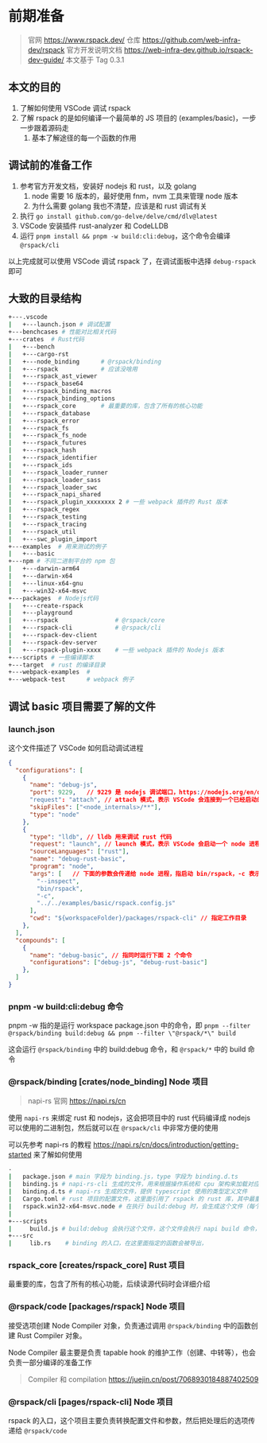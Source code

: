 # 前期准备

> 官网 <https://www.rspack.dev/>
> 仓库 <https://github.com/web-infra-dev/rspack>
> 官方开发说明文档 <https://web-infra-dev.github.io/rspack-dev-guide/>
> 本文基于 Tag 0.3.1

## 本文的目的

1. 了解如何使用 VSCode 调试 rspack
2. 了解 rspack 的是如何编译一个最简单的 JS 项目的 (examples/basic)，一步一步跟着源码走
   1. 基本了解途径的每一个函数的作用

## 调试前的准备工作

1. 参考官方开发文档，安装好 nodejs 和 rust，以及 golang
   1. node 需要 16 版本的，最好使用 fnm，nvm 工具来管理 node 版本
   2. 为什么需要 golang 我也不清楚，应该是和 rust 调试有关
2. 执行 `go install github.com/go-delve/delve/cmd/dlv@latest`
3. VSCode 安装插件 rust-analyzer 和 CodeLLDB
4. 运行 `pnpm install && pnpm -w build:cli:debug`，这个命令会编译 `@rspack/cli`

以上完成就可以使用 VSCode 调试 rspack 了，在调试面板中选择 `debug-rspack` 即可

## 大致的目录结构

```bash
+---.vscode
|   +---launch.json # 调试配置
+---benchcases # 性能对比相关代码
+---crates  # Rust代码
|   +---bench
|   +---cargo-rst
|   +---node_binding      # @rspack/binding
|   +---rspack            # 应该没啥用
|   +---rspack_ast_viewer
|   +---rspack_base64
|   +---rspack_binding_macros
|   +---rspack_binding_options
|   +---rspack_core       # 最重要的库，包含了所有的核心功能
|   +---rspack_database
|   +---rspack_error
|   +---rspack_fs
|   +---rspack_fs_node
|   +---rspack_futures
|   +---rspack_hash
|   +---rspack_identifier
|   +---rspack_ids
|   +---rspack_loader_runner
|   +---rspack_loader_sass
|   +---rspack_loader_swc
|   +---rspack_napi_shared
|   +---rspack_plugin_xxxxxxxx 2 # 一些 webpack 插件的 Rust 版本
|   +---rspack_regex
|   +---rspack_testing
|   +---rspack_tracing
|   +---rspack_util
|   +---swc_plugin_import
+---examples  # 用来测试的例子
|   +---basic
+---npm # 不同二进制平台的 npm 包
|   +---darwin-arm64
|   +---darwin-x64
|   +---linux-x64-gnu
|   +---win32-x64-msvc
+---packages  # Nodejs代码
|   +---create-rspack
|   +---playground
|   +---rspack                # @rspack/core
|   +---rspack-cli            # @rspack/cli
|   +---rspack-dev-client
|   +---rspack-dev-server
|   +---rspack-plugin-xxxx    # 一些 webpack 插件的 Nodejs 版本
+---scripts # 一些编译脚本
+---target  # rust 的编译目录
+---webpack-examples  #
+---webpack-test      # webpack 例子
```

## 调试 basic 项目需要了解的文件

### launch.json

这个文件描述了 VSCode 如何启动调试进程

```json
{
  "configurations": [
    {
      "name": "debug-js", 
      "port": 9229,   // 9229 是 nodejs 调试端口，https://nodejs.org/en/docs/guides/debugging-getting-started
      "request": "attach", // attach 模式，表示 VSCode 会连接到一个已经启动的进程，即下面启动的 bin/rspack 的进程
      "skipFiles": ["<node_internals>/**"],
      "type": "node"
    },
    {
      "type": "lldb", // lldb 用来调试 rust 代码
      "request": "launch", // launch 模式，表示 VSCode 会启动一个 node 进程
      "sourceLanguages": ["rust"],
      "name": "debug-rust-basic",
      "program": "node",
      "args": [   // 下面的参数会传递给 node 进程，指启动 bin/rspack，-c 表示配置文件是 basic 文件夹下的 rspack.config.js
        "--inspect",
        "bin/rspack",
        "-c",
        "../../examples/basic/rspack.config.js"
      ],
      "cwd": "${workspaceFolder}/packages/rspack-cli" // 指定工作目录
    },
  ],
  "compounds": [
    {
      "name": "debug-basic", // 指同时运行下面 2 个命令
      "configurations": ["debug-js", "debug-rust-basic"]
    },
  ]
}

```

### pnpm -w build:cli:debug 命令

pnpm -w 指的是运行 workspace package.json 中的命令，即 `pnpm --filter @rspack/binding build:debug && pnpm --filter \"@rspack/*\" build`

这会运行 `@rspack/binding` 中的 build:debug 命令，和 `@rspack/*` 中的 build 命令

### @rspack/binding [crates/node_binding] Node 项目

> napi-rs 官网 <https://napi.rs/cn>

使用 `napi-rs` 来绑定 rust 和 nodejs，这会把项目中的 rust 代码编译成 nodejs 可以使用的二进制包，然后就可以在 `@rspack/cli` 中非常方便的使用

可以先参考 napi-rs 的教程 <https://napi.rs/cn/docs/introduction/getting-started> 来了解如何使用

```bash
·
|   package.json # main 字段为 binding.js，type 字段为 binding.d.ts
|   binding.js # napi-rs-cli 生成的文件，用来根据操作系统和 cpu 架构来加载对应的二进制文件（*.node）
|   binding.d.ts # napi-rs 生成的文件，提供 typescript 使用的类型定义文件
|   Cargo.toml # rust 项目的配置文件，这里面引用了 rspack 的 rust 库，其中最重要的是 rspack_core
|   rspack.win32-x64-msvc.node # 在执行 build:debug 时，会生成这个文件（每个系统和CPU都不同，会自动检测当前电脑）
|
+---scripts
|     build.js # build:debug 会执行这个文件，这个文件会执行 napi build 命令，并拼接一些参数
+---src
|     lib.rs    # binding 的入口，在这里面指定的函数会被导出，
```

### rspack_core [creates/rspack_core] Rust 项目

最重要的库，包含了所有的核心功能，后续读源代码时会详细介绍

### @rspack/code [packages/rspack] Node 项目

接受选项创建 Node Compiler 对象，负责通过调用 `@rspack/binding` 中的函数创建 Rust Compiler 对象。

Node Compiler 最主要是负责 tapable hook 的维护工作（创建、中转等），也会负责一部分编译的准备工作

> Compiler 和 compilation <https://juejin.cn/post/7068930184887402509>

### @rspack/cli [pages/rspack-cli] Node 项目

rspack 的入口，这个项目主要负责转换配置文件和参数，然后把处理后的选项传递给 `@rspack/code`
